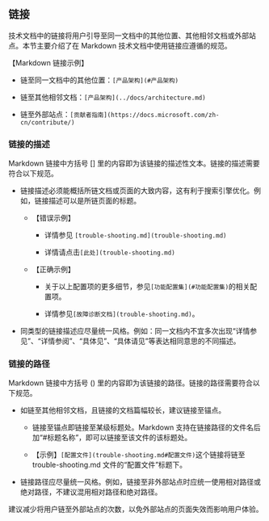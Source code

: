 ## 链接

技术文档中的链接将用户引导至同一文档中的其他位置、其他相邻文档或外部站点。本节主要介绍了在 Markdown 技术文档中使用链接应遵循的规范。

【Markdown 链接示例】

- 链至同一文档中的其他位置：`[产品架构](#产品架构)`

- 链至其他相邻文档：`[产品架构](../docs/architecture.md)`

- 链至外部站点：`[贡献者指南](https://docs.microsoft.com/zh-cn/contribute/)`

### 链接的描述

Markdown 链接中方括号 [] 里的内容即为该链接的描述性文本。链接的描述需要符合以下规范。

- 链接描述必须能概括所链文档或页面的大致内容，这有利于搜索引擎优化。例如，链接描述可以是所链页面的标题。

    - 【错误示例】

        - 详情参见 `[trouble-shooting.md](trouble-shooting.md)`

        - 详情请点击`[此处](trouble-shooting.md)`

    - 【正确示例】

        - 关于以上配置项的更多细节，参见`[功能配置集](#功能配置集)`的相关配置项。

        - 详情参见`[故障诊断文档](trouble-shooting.md)`。

- 同类型的链接描述应尽量统一风格。例如：同一文档内不宜多次出现“详情参见”、“详情参阅”、“具体见”、“具体请见”等表达相同意思的不同描述。

### 链接的路径

Markdown 链接中方括号 () 里的内容即为该链接的路径。链接的路径需要符合以下规范。

- 如链至其他相邻文档，且链接的文档篇幅较长，建议链接至锚点。

    - 链接至锚点即链接至某级标题处。Markdown 支持在链接路径的文件名后加“#标题名称”，即可以链接至该文件的该标题处。

    - 【示例】`[配置文件](trouble-shooting.md#配置文件)`这个链接将链至 trouble-shooting.md 文件的“配置文件”标题下。

- 链接路径应尽量统一风格。例如，链接至非外部站点时应统一使用相对路径或绝对路径，不建议混用相对路径和绝对路径。

建议减少将用户链至外部站点的次数，以免外部站点的页面失效而影响用户体验。